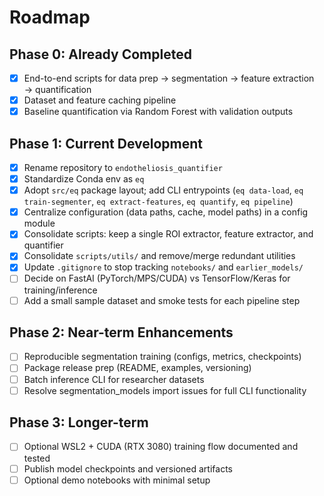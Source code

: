 # Roadmap

## Phase 0: Already Completed
- [x] End-to-end scripts for data prep → segmentation → feature extraction → quantification
- [x] Dataset and feature caching pipeline
- [x] Baseline quantification via Random Forest with validation outputs

## Phase 1: Current Development
- [x] Rename repository to `endotheliosis_quantifier`
- [x] Standardize Conda env as `eq`
- [x] Adopt `src/eq` package layout; add CLI entrypoints (`eq data-load`, `eq train-segmenter`, `eq extract-features`, `eq quantify`, `eq pipeline`)
- [x] Centralize configuration (data paths, cache, model paths) in a config module
- [x] Consolidate scripts: keep a single ROI extractor, feature extractor, and quantifier
- [x] Consolidate `scripts/utils/` and remove/merge redundant utilities
- [x] Update `.gitignore` to stop tracking `notebooks/` and `earlier_models/`
- [ ] Decide on FastAI (PyTorch/MPS/CUDA) vs TensorFlow/Keras for training/inference
- [ ] Add a small sample dataset and smoke tests for each pipeline step

## Phase 2: Near-term Enhancements
- [ ] Reproducible segmentation training (configs, metrics, checkpoints)
- [ ] Package release prep (README, examples, versioning)
- [ ] Batch inference CLI for researcher datasets
- [ ] Resolve segmentation_models import issues for full CLI functionality

## Phase 3: Longer-term
- [ ] Optional WSL2 + CUDA (RTX 3080) training flow documented and tested
- [ ] Publish model checkpoints and versioned artifacts
- [ ] Optional demo notebooks with minimal setup
